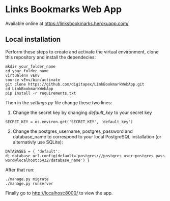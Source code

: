 # Links Bookmarks Web App

Available online at <https://linksbookmarks.herokuapp.com/>

## Local installation

Perform these steps to create and activate the virtual environment, clone this repository and install the dependecies:

```
mkdir your_folder_name
cd your_folder_name
virtualenv vEnv
source vEnv/bin/activate
git clone https://github.com/digitapex/LinkBookmarkWebApp.git
cd LinkBookmarkWebApp
pip install -r requirements.txt
```

Then in the *settings.py* file change these two lines:

1. Change the secret key by changing *default_key* to your secret key

`SECRET_KEY = os.environ.get('SECRET_KEY', 'default_key')`

2. Change the postgres_username, postgres_password and database_name to correspond to your local PostgreSQL installation (or alternativly use SQLite):

`DATABASES = { 'default': dj_database_url.config(default='postgres://postgres_user:postgres_password@localhost:5432/database_name') }`

After that run:

```
./manage.py migrate
./manage.py runserver
```

Finally go to <http://localhost:8000/> to view the app.
